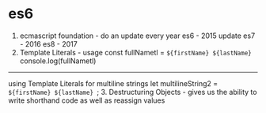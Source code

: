 # es6

1. ecmascript foundation - do an update every year
   es6 - 2015 update
   es7 - 2016
   es8 - 2017
2. Template Literals - usage
const fullNametl = `${firstName} ${lastName}`
console.log(fullNametl)
---
using Template Literals for multiline strings
let multilineString2 = `${firstName}
${lastName}
`;
3. Destructuring Objects - gives us the ability to write shorthand code as well as reassign values
